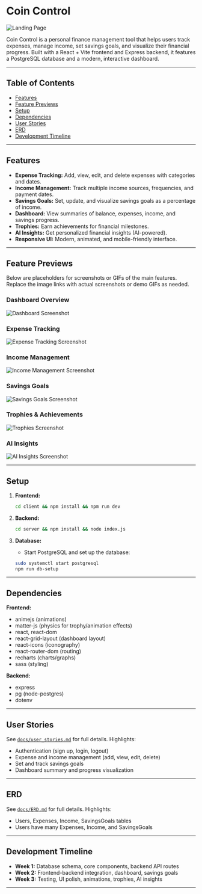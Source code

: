 # Coin Control

![Landing Page](https://github.com/SilentYell/Coin_Control/blob/main/docs/images/landing_page.png?raw=true)

Coin Control is a personal finance management tool that helps users track expenses, manage income, set savings goals, and visualize their financial progress. Built with a React + Vite frontend and Express backend, it features a PostgreSQL database and a modern, interactive dashboard.

---

## Table of Contents

- [Features](#features)
- [Feature Previews](#feature-previews)
- [Setup](#setup)
- [Dependencies](#dependencies)
- [User Stories](#user-stories)
- [ERD](#erd)
- [Development Timeline](#development-timeline)

---

## Features

- **Expense Tracking:** Add, view, edit, and delete expenses with categories and dates.
- **Income Management:** Track multiple income sources, frequencies, and payment dates.
- **Savings Goals:** Set, update, and visualize savings goals as a percentage of income.
- **Dashboard:** View summaries of balance, expenses, income, and savings progress.
- **Trophies:** Earn achievements for financial milestones.
- **AI Insights:** Get personalized financial insights (AI-powered).
- **Responsive UI:** Modern, animated, and mobile-friendly interface.

---

## Feature Previews

Below are placeholders for screenshots or GIFs of the main features. Replace the image links with actual screenshots or demo GIFs as needed.

### Dashboard Overview

![Dashboard Screenshot](https://github.com/SilentYell/Coin_Control/blob/main/docs/images/dashboard.png?raw=true)

### Expense Tracking

![Expense Tracking Screenshot](https://github.com/SilentYell/Coin_Control/blob/main/docs/images/expense_tracking.png?raw=true)

### Income Management

![Income Management Screenshot](https://github.com/SilentYell/Coin_Control/blob/main/docs/images/income_tracking.png?raw=true)

### Savings Goals

![Savings Goals Screenshot](https://github.com/SilentYell/Coin_Control/blob/main/docs/images/saving_goal.png?raw=true)

### Trophies & Achievements

![Trophies Screenshot](https://github.com/SilentYell/Coin_Control/blob/main/docs/images/trophy_case.png?raw=true)

### AI Insights

![AI Insights Screenshot](https://github.com/SilentYell/Coin_Control/blob/main/docs/images/AI_Insights.png?raw=true)

---

## Setup

1. **Frontend:**

   ```bash
   cd client && npm install && npm run dev
   ```

2. **Backend:**

   ```bash
   cd server && npm install && node index.js
   ```

3. **Database:**
   - Start PostgreSQL and set up the database:

   ```bash
   sudo systemctl start postgresql
   npm run db-setup
   ```

---

## Dependencies

**Frontend:**

- animejs (animations)
- matter-js (physics for trophy/animation effects)
- react, react-dom
- react-grid-layout (dashboard layout)
- react-icons (iconography)
- react-router-dom (routing)
- recharts (charts/graphs)
- sass (styling)

**Backend:**

- express
- pg (node-postgres)
- dotenv

---

## User Stories

See [`docs/user_stories.md`](docs/user_stories.md) for full details. Highlights:

- Authentication (sign up, login, logout)
- Expense and income management (add, view, edit, delete)
- Set and track savings goals
- Dashboard summary and progress visualization

---

## ERD

See [`docs/ERD.md`](docs/ERD.md) for full details. Highlights:

- Users, Expenses, Income, SavingsGoals tables
- Users have many Expenses, Income, and SavingsGoals

---

## Development Timeline

- **Week 1:** Database schema, core components, backend API routes
- **Week 2:** Frontend-backend integration, dashboard, savings goals
- **Week 3:** Testing, UI polish, animations, trophies, AI insights

---